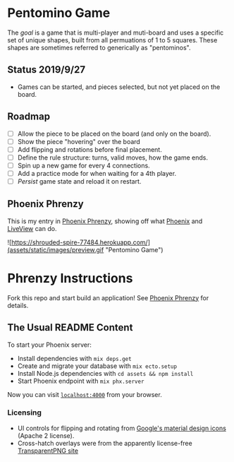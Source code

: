 # Pentomino Game

The _goal_ is a game that is multi-player and muti-board and uses
  a specific set of unique shapes, built from all permuations 
  of 1 to 5 squares. 
  These shapes are sometimes referred to generically as "pentominos".

## Status 2019/9/27
* Games can be started, and pieces selected, but not yet placed on the board.

## Roadmap
* [ ] Allow the piece to be placed on the board (and only on the board).
* [ ] Show the piece "hovering" over the board
* [ ] Add flipping and rotations before final placement.
* [ ] Define the rule structure: turns, valid moves, how the game ends.
* [ ] Spin up a new game for every 4 connections.
* [ ] Add a practice mode for when waiting for a 4th player.
* [ ] *Persist* game state and reload it on restart.

## Phoenix Phrenzy
This is my entry in [Phoenix Phrenzy](https://phoenixphrenzy.com), 
showing off what [Phoenix](https://phoenixframework.org/) and 
[LiveView](https://github.com/phoenixframework/phoenix_live_view) can do.

![https://shrouded-spire-77484.herokuapp.com/](assets/static/images/preview.gif "Pentomino Game")

# Phrenzy Instructions
Fork this repo and start build an application! See [Phoenix Phrenzy](https://phoenixphrenzy.com) for details.

## The Usual README Content
To start your Phoenix server:

  * Install dependencies with `mix deps.get`
  * Create and migrate your database with `mix ecto.setup`
  * Install Node.js dependencies with `cd assets && npm install`
  * Start Phoenix endpoint with `mix phx.server`

Now you can visit [`localhost:4000`](http://localhost:4000) from your browser.

### Licensing
* UI controls for flipping and rotating from 
[Google's material design icons](https://github.com/google/material-design-icons/)
(Apache 2 license).
* Cross-hatch overlays were from the apparently license-free
[TransparentPNG site](http://www.transparentpng.com)
